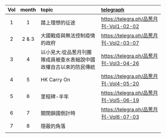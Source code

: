 |Vol|month|topic|[telegraph](https://telegra.ph/)|
|:-:|:-:|:-|:-|
|1|1|踏上理想的征途|https://telegra.ph/品葱月刊-Vol1-02-02|
|2|2 & 3|大國戰疫與無法控制疫情的政府|https://telegra.ph/品葱月刊-Vol2-03-07|
|3|4|以小見大:從品葱月刊團隊成員被查水表細說中國政權自古以來的防民傳統|https://telegra.ph/品葱月刊-Vol3-04-26|
|4|5|HK Carry On|https://telegra.ph/品葱月刊-Vol4-05-20|
|5|6|里程碑-半年|https://telegra.ph/品葱月刊-Vol5-06-19|
|6|7|關閉鎖國倒計時|https://telegra.ph/品葱月刊-Vol6-07-03|
|7|8|隱蔽的角落|
||||
